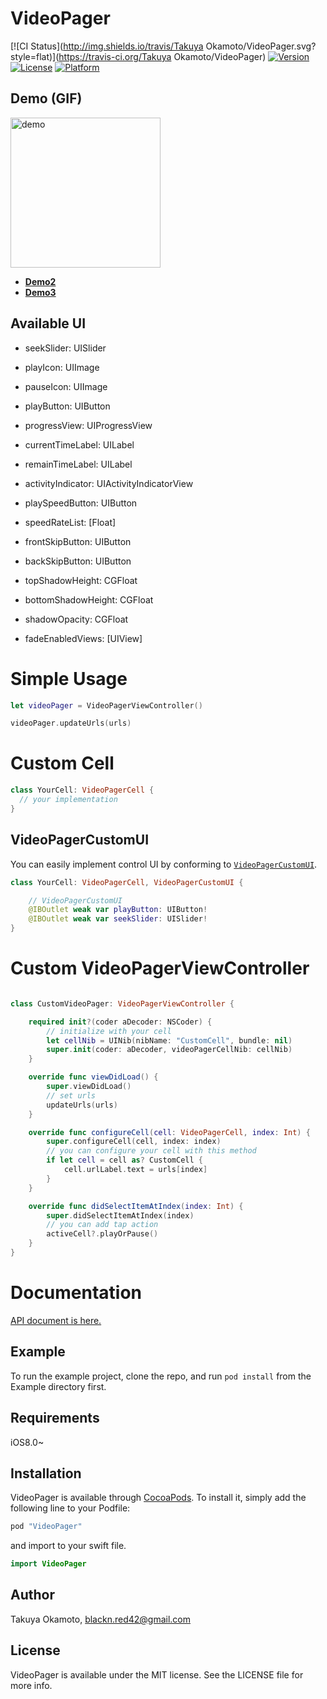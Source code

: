 # VideoPager

[![CI Status](http://img.shields.io/travis/Takuya Okamoto/VideoPager.svg?style=flat)](https://travis-ci.org/Takuya Okamoto/VideoPager)
[![Version](https://img.shields.io/cocoapods/v/VideoPager.svg?style=flat)](http://cocoapods.org/pods/VideoPager)
[![License](https://img.shields.io/cocoapods/l/VideoPager.svg?style=flat)](http://cocoapods.org/pods/VideoPager)
[![Platform](https://img.shields.io/cocoapods/p/VideoPager.svg?style=flat)](http://cocoapods.org/pods/VideoPager)

## Demo (GIF)

<img src="https://github.com/entotsu/VideoPager/blob/master/sample_gif/1.gif?raw=true" alt="demo" title="demo" width="240" />

* [**Demo2**](https://github.com/entotsu/VideoPager/blob/master/sample_gif/2.gif)
* [**Demo3**](https://github.com/entotsu/VideoPager/blob/master/sample_gif/3.gif)

## Available UI

* seekSlider: UISlider

* playIcon: UIImage

* pauseIcon: UIImage

* playButton: UIButton

* progressView: UIProgressView

* currentTimeLabel: UILabel

* remainTimeLabel: UILabel

* activityIndicator: UIActivityIndicatorView

* playSpeedButton: UIButton

* speedRateList: [Float]

* frontSkipButton: UIButton

* backSkipButton: UIButton

* topShadowHeight: CGFloat

* bottomShadowHeight: CGFloat

* shadowOpacity: CGFloat

* fadeEnabledViews: [UIView]

# Simple Usage

```swift
let videoPager = VideoPagerViewController()

videoPager.updateUrls(urls)
```

# Custom Cell

```swift
class YourCell: VideoPagerCell {
  // your implementation
}
```

## VideoPagerCustomUI
You can easily implement control UI by conforming to [`VideoPagerCustomUI`](https://github.com/entotsu/VideoPager/blob/master/Docs/API.md#available-protocols-of-videopagercustomui).

```swift
class YourCell: VideoPagerCell, VideoPagerCustomUI {

    // VideoPagerCustomUI
    @IBOutlet weak var playButton: UIButton!
    @IBOutlet weak var seekSlider: UISlider!
}
```


# Custom VideoPagerViewController

``` swift

class CustomVideoPager: VideoPagerViewController {

    required init?(coder aDecoder: NSCoder) {
        // initialize with your cell
        let cellNib = UINib(nibName: "CustomCell", bundle: nil)
        super.init(coder: aDecoder, videoPagerCellNib: cellNib)
    }

    override func viewDidLoad() {
        super.viewDidLoad()
        // set urls
        updateUrls(urls)
    }

    override func configureCell(cell: VideoPagerCell, index: Int) {
        super.configureCell(cell, index: index)
        // you can configure your cell with this method
        if let cell = cell as? CustomCell {
            cell.urlLabel.text = urls[index]
        }
    }

    override func didSelectItemAtIndex(index: Int) {
        super.didSelectItemAtIndex(index)
        // you can add tap action
        activeCell?.playOrPause()
    }
}
```


# Documentation

[API document is here.](https://github.com/entotsu/VideoPager/blob/master/Docs/API.md)

## Example

To run the example project, clone the repo, and run `pod install` from the Example directory first.

## Requirements

iOS8.0~

## Installation

VideoPager is available through [CocoaPods](http://cocoapods.org). To install
it, simply add the following line to your Podfile:

```ruby
pod "VideoPager"
```

and import to your swift file.

```swift
import VideoPager
```

## Author

Takuya Okamoto, blackn.red42@gmail.com

## License

VideoPager is available under the MIT license. See the LICENSE file for more info.
